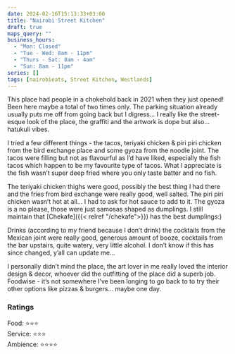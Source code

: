 ```yaml
---
date: 2024-02-16T15:13:33+03:00
title: "Nairobi Street Kitchen"
draft: true
maps_query: ""
business_hours:
  - "Mon: Closed"
  - "Tue - Wed: 8am - 11pm"
  - "Thurs - Sat: 8am - 4am"
  - "Sun: 8am - 11pm"
series: []
tags: [nairobieats, Street Kitchen, Westlands]
---
```


This place had people in a chokehold back in 2021 when they just opened! Been here maybe a total of two times only. The parking situation already usually puts me off from going back but I digress… I really like the street-esque look of the place, the graffiti and the artwork is dope but also… hatukuli vibes.

I tried a few different things - the tacos, teriyaki chicken & piri piri chicken from the bird exchange place and some gyoza from the noodle joint. The tacos were filling but not as flavourful as I’d have liked, especially the fish tacos which happen to be my favourite type of tacos. What I appreciate is the fish wasn’t super deep fried where you only taste batter and no fish.

The teriyaki chicken thighs were good, possibly the best thing I had there and the fries from bird exchange were really good, well salted. The piri piri chicken wasn’t hot at all… I had to ask for hot sauce to add to it. The gyoza is a no please, those were just samosas shaped as dumplings. I still maintain that [Chekafe]({{< relref "/chekafe">}}) has the best dumplings:)

Drinks (according to my friend because I don’t drink) the cocktails from the Mexican joint were really good, generous amount of booze, cocktails from the bar upstairs, quite watery, very little alcohol. I don’t know if this has since changed, y’all can update me…

I personally didn’t mind the place, the art lover in me really loved the interior design & decor, whoever did the outfitting of the place did a superb job. Foodwise - it’s not somewhere I’ve been longing to go back to to try their other options like pizzas & burgers… maybe one day.

### Ratings

Food: ⭐️⭐️⭐️<br>
Service: ⭐️⭐️⭐️<br>
Ambience: ⭐️⭐️⭐️⭐️<br>

